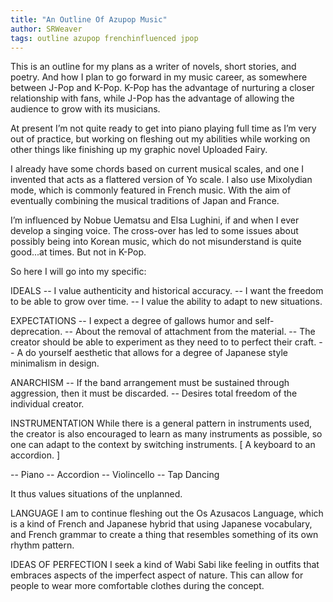 ```yaml
---
title: "An Outline Of Azupop Music"
author: SRWeaver
tags: outline azupop frenchinfluenced jpop
---
```

This is an outline for my plans as a writer of novels, short stories, and poetry. And how I plan to go forward in my music career, as somewhere between J-Pop and K-Pop. K-Pop has the advantage of nurturing a closer relationship with fans, while J-Pop has the advantage of allowing the audience to grow with its musicians.

At present I’m not quite ready to get into piano playing full time as I’m very out of practice, but working on fleshing out my abilities while working on other things like finishing up my graphic novel Uploaded Fairy.

I already have some chords based on current musical scales, and one I invented that acts as a flattered version of Yo scale. I also use Mixolydian mode, which is commonly featured in French music. With the aim of eventually combining the musical traditions of Japan and France.

I’m influenced by Nobue Uematsu and Elsa Lughini, if and when I ever develop a singing voice. The cross-over has led to some issues about possibly being into Korean music, which do not misunderstand is quite good...at times. But not in K-Pop.

So here I will go into my specific:

IDEALS
-- I value authenticity and historical accuracy.
-- I want the freedom to be able to grow over time.
-- I value the ability to adapt to new situations.

EXPECTATIONS
-- I expect a degree of gallows humor and self-deprecation.
-- About the removal of attachment from the material.
-- The creator should be able to experiment as they need to to perfect their craft.
-- A do yourself aesthetic that allows for a degree of Japanese style minimalism in design.

ANARCHISM
-- If the band arrangement must be sustained through aggression, then it must be discarded.
-- Desires total freedom of the individual creator.

INSTRUMENTATION
While there is a general pattern in instruments used, the creator is also encouraged to learn as many instruments as possible, so one can adapt to the context by switching instruments. [ A keyboard to an accordion. ]

-- Piano
-- Accordion
-- Violincello
-- Tap Dancing

It thus values situations of the unplanned.

LANGUAGE
I am to continue fleshing out the Os Azusacos Language, which is a kind of French and Japanese hybrid that using Japanese vocabulary, and French grammar to create a thing that resembles something of its own rhythm pattern.

IDEAS OF PERFECTION
I seek a kind of Wabi Sabi like feeling in outfits that embraces aspects of the imperfect aspect of nature. This can allow for people to wear more comfortable clothes during the concept.
